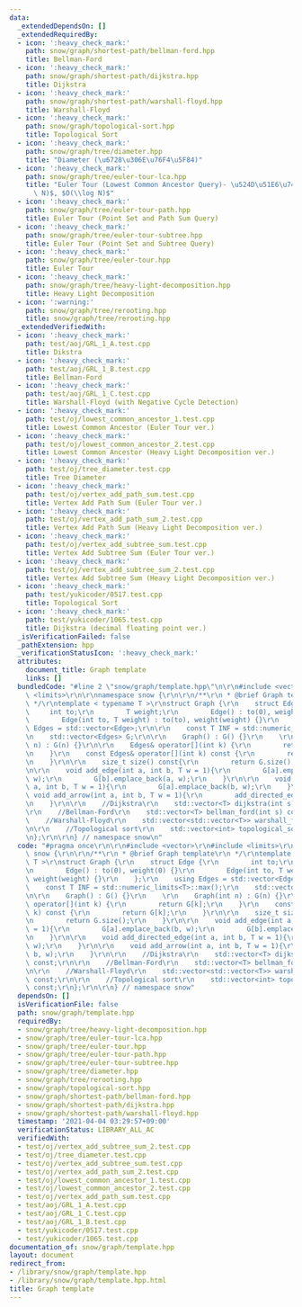 ```yaml
---
data:
  _extendedDependsOn: []
  _extendedRequiredBy:
  - icon: ':heavy_check_mark:'
    path: snow/graph/shortest-path/bellman-ford.hpp
    title: Bellman-Ford
  - icon: ':heavy_check_mark:'
    path: snow/graph/shortest-path/dijkstra.hpp
    title: Dijkstra
  - icon: ':heavy_check_mark:'
    path: snow/graph/shortest-path/warshall-floyd.hpp
    title: Warshall-Floyd
  - icon: ':heavy_check_mark:'
    path: snow/graph/topological-sort.hpp
    title: Topological Sort
  - icon: ':heavy_check_mark:'
    path: snow/graph/tree/diameter.hpp
    title: "Diameter (\u6728\u306E\u76F4\u5F84)"
  - icon: ':heavy_check_mark:'
    path: snow/graph/tree/euler-tour-lca.hpp
    title: "Euler Tour (Lowest Common Ancestor Query)- \u524D\u51E6\u7406$O(N\\log\
      \ N)$, $O(\\log N)$"
  - icon: ':heavy_check_mark:'
    path: snow/graph/tree/euler-tour-path.hpp
    title: Euler Tour (Point Set and Path Sum Query)
  - icon: ':heavy_check_mark:'
    path: snow/graph/tree/euler-tour-subtree.hpp
    title: Euler Tour (Point Set and Subtree Query)
  - icon: ':heavy_check_mark:'
    path: snow/graph/tree/euler-tour.hpp
    title: Euler Tour
  - icon: ':heavy_check_mark:'
    path: snow/graph/tree/heavy-light-decomposition.hpp
    title: Heavy Light Decomposition
  - icon: ':warning:'
    path: snow/graph/tree/rerooting.hpp
    title: snow/graph/tree/rerooting.hpp
  _extendedVerifiedWith:
  - icon: ':heavy_check_mark:'
    path: test/aoj/GRL_1_A.test.cpp
    title: Dikstra
  - icon: ':heavy_check_mark:'
    path: test/aoj/GRL_1_B.test.cpp
    title: Bellman-Ford
  - icon: ':heavy_check_mark:'
    path: test/aoj/GRL_1_C.test.cpp
    title: Warshall-Floyd (with Negative Cycle Detection)
  - icon: ':heavy_check_mark:'
    path: test/oj/lowest_common_ancestor_1.test.cpp
    title: Lowest Common Ancestor (Euler Tour ver.)
  - icon: ':heavy_check_mark:'
    path: test/oj/lowest_common_ancestor_2.test.cpp
    title: Lowest Common Ancestor (Heavy Light Decomposition ver.)
  - icon: ':heavy_check_mark:'
    path: test/oj/tree_diameter.test.cpp
    title: Tree Diameter
  - icon: ':heavy_check_mark:'
    path: test/oj/vertex_add_path_sum.test.cpp
    title: Vertex Add Path Sum (Euler Tour ver.)
  - icon: ':heavy_check_mark:'
    path: test/oj/vertex_add_path_sum_2.test.cpp
    title: Vertex Add Path Sum (Heavy Light Decomposition ver.)
  - icon: ':heavy_check_mark:'
    path: test/oj/vertex_add_subtree_sum.test.cpp
    title: Vertex Add Subtree Sum (Euler Tour ver.)
  - icon: ':heavy_check_mark:'
    path: test/oj/vertex_add_subtree_sum_2.test.cpp
    title: Vertex Add Subtree Sum (Heavy Light Decomposition ver.)
  - icon: ':heavy_check_mark:'
    path: test/yukicoder/0517.test.cpp
    title: Topological Sort
  - icon: ':heavy_check_mark:'
    path: test/yukicoder/1065.test.cpp
    title: Dijkstra (decimal floating point ver.)
  _isVerificationFailed: false
  _pathExtension: hpp
  _verificationStatusIcon: ':heavy_check_mark:'
  attributes:
    document_title: Graph template
    links: []
  bundledCode: "#line 2 \"snow/graph/template.hpp\"\n\r\n#include <vector>\r\n#include\
    \ <limits>\r\n\r\nnamespace snow {\r\n\r\n/**\r\n * @brief Graph template\r\n\
    \ */\r\ntemplate < typename T >\r\nstruct Graph {\r\n    struct Edge {\r\n   \
    \     int to;\r\n        T weight;\r\n        Edge() : to(0), weight(0) {}\r\n\
    \        Edge(int to, T weight) : to(to), weight(weight) {}\r\n    };\r\n    using\
    \ Edges = std::vector<Edge>;\r\n\r\n    const T INF = std::numeric_limits<T>::max();\r\
    \n    std::vector<Edges> G;\r\n\r\n    Graph() : G() {}\r\n    \r\n    Graph(int\
    \ n) : G(n) {}\r\n\r\n    Edges& operator[](int k) {\r\n        return G[k];\r\
    \n    }\r\n    const Edges& operator[](int k) const {\r\n        return G[k];\r\
    \n    }\r\n\r\n    size_t size() const{\r\n        return G.size();\r\n    }\r\
    \n\r\n    void add_edge(int a, int b, T w = 1){\r\n        G[a].emplace_back(b,\
    \ w);\r\n        G[b].emplace_back(a, w);\r\n    }\r\n\r\n    void add_directed_edge(int\
    \ a, int b, T w = 1){\r\n        G[a].emplace_back(b, w);\r\n    }\r\n\r\n   \
    \ void add_arrow(int a, int b, T w = 1){\r\n        add_directed_edge(a, b, w);\r\
    \n    }\r\n\r\n    //Dijkstra\r\n    std::vector<T> dijkstra(int s) const;\r\n\
    \r\n    //Bellman-Ford\r\n    std::vector<T> bellman_ford(int s) const;\r\n\r\n\
    \    //Warshall-Floyd\r\n    std::vector<std::vector<T>> warshall_floyd() const;\r\
    \n\r\n    //Topological sort\r\n    std::vector<int> topological_sort() const;\r\
    \n};\r\n\r\n} // namespace snow\n"
  code: "#pragma once\r\n\r\n#include <vector>\r\n#include <limits>\r\n\r\nnamespace\
    \ snow {\r\n\r\n/**\r\n * @brief Graph template\r\n */\r\ntemplate < typename\
    \ T >\r\nstruct Graph {\r\n    struct Edge {\r\n        int to;\r\n        T weight;\r\
    \n        Edge() : to(0), weight(0) {}\r\n        Edge(int to, T weight) : to(to),\
    \ weight(weight) {}\r\n    };\r\n    using Edges = std::vector<Edge>;\r\n\r\n\
    \    const T INF = std::numeric_limits<T>::max();\r\n    std::vector<Edges> G;\r\
    \n\r\n    Graph() : G() {}\r\n    \r\n    Graph(int n) : G(n) {}\r\n\r\n    Edges&\
    \ operator[](int k) {\r\n        return G[k];\r\n    }\r\n    const Edges& operator[](int\
    \ k) const {\r\n        return G[k];\r\n    }\r\n\r\n    size_t size() const{\r\
    \n        return G.size();\r\n    }\r\n\r\n    void add_edge(int a, int b, T w\
    \ = 1){\r\n        G[a].emplace_back(b, w);\r\n        G[b].emplace_back(a, w);\r\
    \n    }\r\n\r\n    void add_directed_edge(int a, int b, T w = 1){\r\n        G[a].emplace_back(b,\
    \ w);\r\n    }\r\n\r\n    void add_arrow(int a, int b, T w = 1){\r\n        add_directed_edge(a,\
    \ b, w);\r\n    }\r\n\r\n    //Dijkstra\r\n    std::vector<T> dijkstra(int s)\
    \ const;\r\n\r\n    //Bellman-Ford\r\n    std::vector<T> bellman_ford(int s) const;\r\
    \n\r\n    //Warshall-Floyd\r\n    std::vector<std::vector<T>> warshall_floyd()\
    \ const;\r\n\r\n    //Topological sort\r\n    std::vector<int> topological_sort()\
    \ const;\r\n};\r\n\r\n} // namespace snow"
  dependsOn: []
  isVerificationFile: false
  path: snow/graph/template.hpp
  requiredBy:
  - snow/graph/tree/heavy-light-decomposition.hpp
  - snow/graph/tree/euler-tour-lca.hpp
  - snow/graph/tree/euler-tour.hpp
  - snow/graph/tree/euler-tour-path.hpp
  - snow/graph/tree/euler-tour-subtree.hpp
  - snow/graph/tree/diameter.hpp
  - snow/graph/tree/rerooting.hpp
  - snow/graph/topological-sort.hpp
  - snow/graph/shortest-path/bellman-ford.hpp
  - snow/graph/shortest-path/dijkstra.hpp
  - snow/graph/shortest-path/warshall-floyd.hpp
  timestamp: '2021-04-04 03:29:57+09:00'
  verificationStatus: LIBRARY_ALL_AC
  verifiedWith:
  - test/oj/vertex_add_subtree_sum_2.test.cpp
  - test/oj/tree_diameter.test.cpp
  - test/oj/vertex_add_subtree_sum.test.cpp
  - test/oj/vertex_add_path_sum_2.test.cpp
  - test/oj/lowest_common_ancestor_1.test.cpp
  - test/oj/lowest_common_ancestor_2.test.cpp
  - test/oj/vertex_add_path_sum.test.cpp
  - test/aoj/GRL_1_A.test.cpp
  - test/aoj/GRL_1_C.test.cpp
  - test/aoj/GRL_1_B.test.cpp
  - test/yukicoder/0517.test.cpp
  - test/yukicoder/1065.test.cpp
documentation_of: snow/graph/template.hpp
layout: document
redirect_from:
- /library/snow/graph/template.hpp
- /library/snow/graph/template.hpp.html
title: Graph template
---
```

